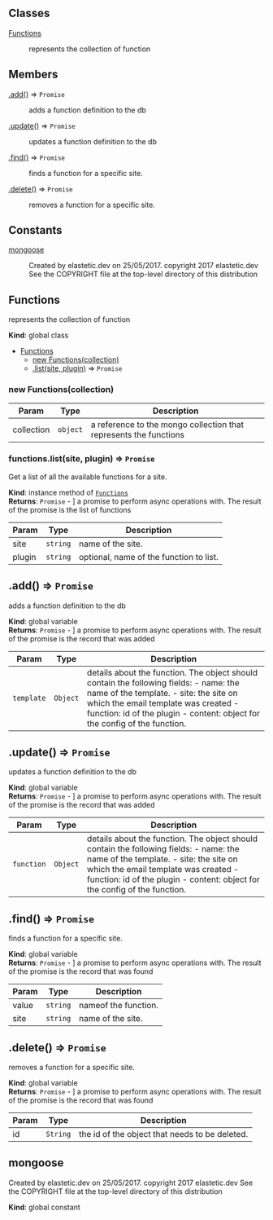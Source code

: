 ## Classes

<dl>
<dt><a href="#Functions">Functions</a></dt>
<dd><p>represents the collection of function</p>
</dd>
</dl>

## Members

<dl>
<dt><a href="#.add_new">.add()</a> ⇒ <code>Promise</code></dt>
<dd><p>adds a function definition to the db</p>
</dd>
<dt><a href="#.update_new">.update()</a> ⇒ <code>Promise</code></dt>
<dd><p>updates a function definition to the db</p>
</dd>
<dt><a href="#.find_new">.find()</a> ⇒ <code>Promise</code></dt>
<dd><p>finds a function for a specific site.</p>
</dd>
<dt><a href="#.delete_new">.delete()</a> ⇒ <code>Promise</code></dt>
<dd><p>removes a function for a specific site.</p>
</dd>
</dl>

## Constants

<dl>
<dt><a href="#mongoose">mongoose</a></dt>
<dd><p>Created by elastetic.dev on 25/05/2017.
copyright 2017 elastetic.dev
See the COPYRIGHT file at the top-level directory of this distribution</p>
</dd>
</dl>

<a name="Functions"></a>

## Functions
represents the collection of function

**Kind**: global class  

* [Functions](#Functions)
    * [new Functions(collection)](#new_Functions_new)
    * [.list(site, plugin)](#Functions+list) ⇒ <code>Promise</code>

<a name="new_Functions_new"></a>

### new Functions(collection)

| Param | Type | Description |
| --- | --- | --- |
| collection | <code>object</code> | a reference to the mongo collection that represents the functions |

<a name="Functions+list"></a>

### functions.list(site, plugin) ⇒ <code>Promise</code>
Get a list of all the available functions for a site.

**Kind**: instance method of [<code>Functions</code>](#Functions)  
**Returns**: <code>Promise</code> - ] a promise to perform async operations with. The result of the promise is the list of functions  

| Param | Type | Description |
| --- | --- | --- |
| site | <code>string</code> | name of the site. |
| plugin | <code>string</code> | optional, name of the function to list. |

<a name=".add_new"></a>

## .add() ⇒ <code>Promise</code>
adds a function definition to the db

**Kind**: global variable  
**Returns**: <code>Promise</code> - ] a promise to perform async operations with. The result of the promise is the record that
was added  

| Param | Type | Description |
| --- | --- | --- |
| `template` | <code>Object</code> | details about the function. The object should contain the following fields: 	- name: the name of the template. 	- site: the site on which the email template was created 	- function: id of the plugin 	- content: object for the config of the function. |

<a name=".update_new"></a>

## .update() ⇒ <code>Promise</code>
updates a function definition to the db

**Kind**: global variable  
**Returns**: <code>Promise</code> - ] a promise to perform async operations with. The result of the promise is the record that
was added  

| Param | Type | Description |
| --- | --- | --- |
| `function` | <code>Object</code> | details about the function. The object should contain the following fields: 	- name: the name of the template. 	- site: the site on which the email template was created 	- function: id of the plugin 	- content: object for the config of the function. |

<a name=".find_new"></a>

## .find() ⇒ <code>Promise</code>
finds a function for a specific site.

**Kind**: global variable  
**Returns**: <code>Promise</code> - ] a promise to perform async operations with. The result of the promise is the record that
was found  

| Param | Type | Description |
| --- | --- | --- |
| value | <code>string</code> | nameof the function. |
| site | <code>string</code> | name of the site. |

<a name=".delete_new"></a>

## .delete() ⇒ <code>Promise</code>
removes a function for a specific site.

**Kind**: global variable  
**Returns**: <code>Promise</code> - ] a promise to perform async operations with. The result of the promise is the record that
was found  

| Param | Type | Description |
| --- | --- | --- |
| id | <code>String</code> | the id of the object that needs to be deleted. |

<a name="mongoose"></a>

## mongoose
Created by elastetic.dev on 25/05/2017.
copyright 2017 elastetic.dev
See the COPYRIGHT file at the top-level directory of this distribution

**Kind**: global constant  
